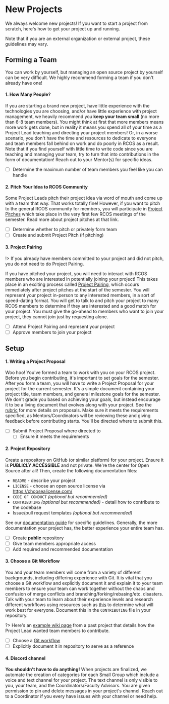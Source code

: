 # New Projects

We always welcome new projects! If you want to start a project from scratch, here's how to get your project up and running.

Note that if you are an external organization or external project, these guidelines may vary.

## Forming a Team

You can work by yourself, but managing an open source project by yourself can be very difficult. We highly recommend forming a team if you don't already have one!

#### 1. How Many People?

If you are starting a brand new project, have little experience with the technologies you are choosing, and/or have little experience with project management, we heavily recommend you **keep your team small** (no more than 6-8 team members). You might think at first that more members means more work gets done, but in reality it means you spend all of your time as a Project Lead teaching and directing your project members! Or, in a worse scenario, you don't have the time and resources to dedicate to everyone and team members fall behind on work and do poorly in RCOS as a result. Note that if you find yourself with little time to write code since you are teaching and managing your team, try to turn that into contributions in the form of documentation! Reach out to your Mentor(s) for specific ideas.

- [ ] Determine the maximum number of team members you feel like you can handle

#### 2. Pitch Your Idea to RCOS Community

Some Project Leads pitch their project idea via word of mouth and come up with a team that way. That works totally fine! However, if you want to pitch to the general RCOS community for members, you will participate in [Project Pitches](project_management/pitch.md) which take place in the very first few RCOS meetings of the semester. Read more about project pitches at that link.

- [ ] Determine whether to pitch or privately form team
- [ ] Create and submit Project Pitch (if pitching)

#### 3. Project Pairing

!> If you already have members committed to your project and did not pitch, you do not need to do Project Pairing.

If you have pitched your project, you will need to interact with RCOS members who are interested in potentially joining your project! This takes place in an exciting process called [Project Pairing](membership/project_pairing), which occurs immediately after project pitches at the start of the semester. You will represent your project in-person to any interested members, in a sort of speed-dating format. You will get to talk to and pitch your project to many RCOS members to determine if they are interested and a good match for your project. You must give the go-ahead to members who want to join your project, they cannot join just by requesting alone.

- [ ] Attend Project Pairing and represent your project
- [ ] Approve members to join your project

## Setup

#### 1. Writing a Project Proposal

Woo hoo! You've formed a team to work with you on your RCOS project. Before you begin contributing, it's important to set goals for the semester. After you form a team, you will have to write a Project Proposal for your project for the current semester. It's a simple document containing your project title, team members, and general milestone goals for the semester. We don't grade you based on achieving your goals, but instead encourage it to be a living document that evolves along with your project. See the [rubric](grading/documentation?id=proposal) for more details on proposals. Make sure it meets the requirements specified, as Mentors/Coordinators will be reviewing these and giving feedback before contributing starts. You'll be directed where to submit this.

- [ ] Submit Project Proposal where directed to
  - [ ] Ensure it meets the requirements

#### 2. Project Repository

Create a repository on GitHub (or similar platform) for your project. Ensure it is **PUBLICLY ACCESSIBLE** and not private. We're the center for Open Source after all! Then, create the following documentation files:

- `README` - describe your project
- `LICENSE` - choose an open source license via https://choosealicense.com/
- `CODE OF CONDUCT` _(optional but recommended)_
- `CONTRIBUTING` _(optional but recommended)_ - detail how to contribute to the codebase
- Issue/pull request templates _(optional but recommended)_

See our [documentation guide](grading/documentation) for specific guidelines. Generally, the more documentation your project has, the better experience your entire team has.

- [ ] Create **public** repository
- [ ] Give team members appropriate access
- [ ] Add required and recommended documentation

#### 3. Choose a Git Workflow

You and your team members will come from a variety of different backgrounds, including differing experience with Git. It is vital that you choose a Git workflow and explicitly document it and explain it to your team members to ensure your team can work together without the chaos and confusion of merge conflicts and branching/forking/rebasing/etc. disasters. Talk with your team to learn about their experience levels and research different workflows using resources such as [this](https://about.gitlab.com/topics/version-control/what-is-git-workflow/) to determine what will work best for everyone. Document this in the `CONTRIBUTING` file in your repository.

?> Here's an [example wiki page](https://github.com/Apexal/late/wiki/Development-Setup-Review) from a past project that details how the Project Lead wanted team members to contribute.

- [ ] Choose a [Git workflow](https://about.gitlab.com/topics/version-control/what-is-git-workflow/)
- [ ] Explicitly document it in repository to serve as a reference

#### 4. Discord channel

**You shouldn't have to do anything!** When projects are finalized, we automate the creation of categories for each Small Group which include a voice and text channel for your project. The text channel is only visible to you, your team, and the Coordinators/Faculty Advisors. You are given permission to pin and delete messages in your project's channel. Reach out to a Coordinator if you every have issues with your channel or need help.

